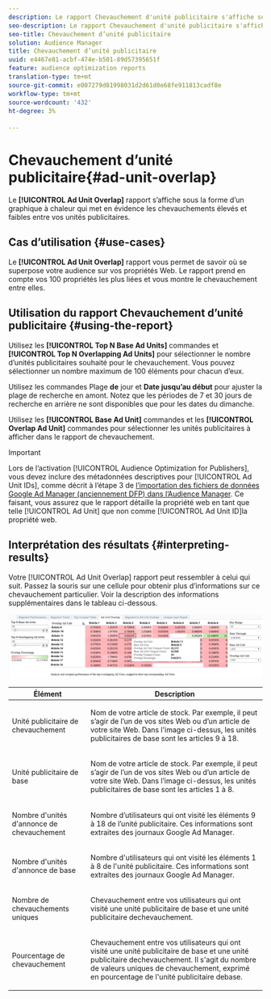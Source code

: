 ```yaml
---
description: Le rapport Chevauchement d'unité publicitaire s'affiche sous forme de graphique à chaleur qui met en évidence les chevauchements élevés et faibles entre vos unités publicitaires.
seo-description: Le rapport Chevauchement d'unité publicitaire s'affiche sous forme de graphique à chaleur qui met en évidence les chevauchements élevés et faibles entre vos unités publicitaires.
seo-title: Chevauchement d’unité publicitaire
solution: Audience Manager
title: Chevauchement d’unité publicitaire
uuid: e4467e81-acbf-474e-b501-89d57395651f
feature: audience optimization reports
translation-type: tm+mt
source-git-commit: e007279d81998031d2d61d0e68fe911813cadf8e
workflow-type: tm+mt
source-wordcount: '432'
ht-degree: 3%

---
```



# Chevauchement d’unité publicitaire{#ad-unit-overlap}

Le **[!UICONTROL Ad Unit Overlap]** rapport s’affiche sous la forme d’un graphique à chaleur qui met en évidence les chevauchements élevés et faibles entre vos unités publicitaires.

## Cas d’utilisation {#use-cases}

Le **[!UICONTROL Ad Unit Overlap]** rapport vous permet de savoir où se superpose votre audience sur vos propriétés Web. Le rapport prend en compte vos 100 propriétés les plus liées et vous montre le chevauchement entre elles.

## Utilisation du rapport Chevauchement d’unité publicitaire {#using-the-report}

Utilisez les **[!UICONTROL Top N Base Ad Units]** commandes et **[!UICONTROL Top N Overlapping Ad Units]** pour sélectionner le nombre d’unités publicitaires souhaité pour le chevauchement. Vous pouvez sélectionner un nombre maximum de 100 éléments pour chacun d’eux.

Utilisez les commandes Plage **de** jour et **Date jusqu’au début** pour ajuster la plage de recherche en amont. Notez que les périodes de 7 et 30 jours de recherche en arrière ne sont disponibles que pour les dates du dimanche.

Utilisez les **[!UICONTROL Base Ad Unit]** commandes et les **[!UICONTROL Overlap Ad Unit]** commandes pour sélectionner les unités publicitaires à afficher dans le rapport de chevauchement.

>[!IMPORTANT]
>
>Lors de l’activation [!UICONTROL Audience Optimization for Publishers], vous devez inclure des métadonnées descriptives pour [!UICONTROL Ad Unit IDs], comme décrit à l’étape 3 de [l’importation des fichiers de données Google Ad Manager (anciennement DFP) dans l’Audience Manager](../../../reporting/audience-optimization-reports/aor-publishers/import-dfp.md). Ce faisant, vous assurez que le rapport détaille la propriété web en tant que telle [!UICONTROL Ad Unit] que non comme [!UICONTROL Ad Unit ID]la propriété web.

## Interprétation des résultats {#interpreting-results}

Votre [!UICONTROL Ad Unit Overlap] rapport peut ressembler à celui qui suit. Passez la souris sur une cellule pour obtenir plus d’informations sur ce chevauchement particulier. Voir la description des informations supplémentaires dans le tableau ci-dessous.

![](assets/publisher_ad_unit_overlap.png)

<table id="table_22340F45B1B94D3796174CB30A60E212"> 
 <thead> 
  <tr> 
   <th colname="col1" class="entry"> Élément </th> 
   <th colname="col2" class="entry"> Description </th> 
  </tr>
 </thead>
 <tbody> 
  <tr> 
   <td colname="col1"> <p><span class="wintitle"> Unité publicitaire de chevauchement</span> </p> </td> 
   <td colname="col2"> <p>Nom de votre article de stock. Par exemple, il peut s’agir de l’un de vos sites Web ou d’un article de votre site Web. Dans l'image ci-dessus, les unités publicitaires de base sont les articles 9 à 18. </p> </td> 
  </tr> 
  <tr> 
   <td colname="col1"> <p><span class="wintitle"> Unité publicitaire de base</span> </p> </td> 
   <td colname="col2"> <p>Nom de votre article de stock. Par exemple, il peut s’agir de l’un de vos sites Web ou d’un article de votre site Web. Dans l’image ci-dessus, les unités publicitaires de base sont les articles 1 à 8. </p> </td> 
  </tr> 
  <tr> 
   <td colname="col1"> <p><span class="wintitle"> Nombre d'unités d'annonce de chevauchement</span> </p> </td> 
   <td colname="col2"> <p>Nombre d’utilisateurs qui ont visité les éléments 9 à 18 de l’unité publicitaire. Ces informations sont extraites des journaux Google Ad Manager. </p> </td> 
  </tr> 
  <tr> 
   <td colname="col1"> <p><span class="wintitle"> Nombre d'unités d'annonce de base</span> </p> </td> 
   <td colname="col2"> <p>Nombre d'utilisateurs qui ont visité les éléments 1 à 8 de l'unité publicitaire. Ces informations sont extraites des journaux Google Ad Manager. </p> </td> 
  </tr> 
  <tr> 
   <td colname="col1"> <p><span class="wintitle"> Nombre de chevauchements uniques</span> </p> </td> 
   <td colname="col2"> <p>Chevauchement entre vos utilisateurs qui ont visité une unité <span class="wintitle"> publicitaire de</span> base et une unité <span class="wintitle"> publicitaire de</span>chevauchement. </p> </td> 
  </tr> 
  <tr> 
   <td colname="col1"> <p><span class="wintitle"> Pourcentage de chevauchement</span> </p> </td> 
   <td colname="col2"> <p>Chevauchement entre vos utilisateurs qui ont visité une unité <span class="wintitle"> publicitaire de</span> base et une unité <span class="wintitle"> publicitaire de</span>chevauchement. Il s'agit du nombre <span class="wintitle"> de valeurs uniques de chevauchement</span>, exprimé en pourcentage de l'unité <span class="wintitle"> publicitaire de</span>base. </p> </td> 
  </tr> 
 </tbody> 
</table>
